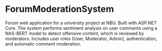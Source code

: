 # ForumModerationSystem
Forum web application for a university project at NBU. Built with ASP.NET Core. The system performs sentiment analysis on user comments using a NAS-BERT model to detect offensive content, which is reviewed by moderators. Includes user roles (User, Moderator, Admin), authentication, and automatic comment moderation.
